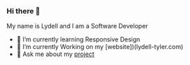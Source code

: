 ### Hi there 👋

My name is Lydell and I am a Software Developer

- 🔭 I’m currently learning Responsive Design 
- 🌱 I’m currently Working on my [website])(lydell-tyler.com)
- 💬 Ask me about my [project](lydell-tyler.com)
